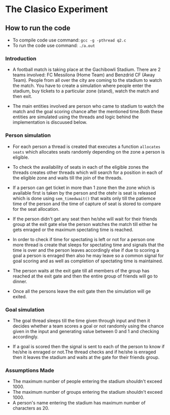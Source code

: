 # The Clasico Experiment

## How to run the code

* To compile code use command: `gcc -g -pthread q2.c`
* To run the code use command: `./a.out`

### Introduction

* A football match is taking place at the Gachibowli Stadium. There are 2 teams involved: FC Messilona (Home Team) and Benzdrid CF (Away Team). People from all over the city are coming to the stadium to watch the match. You have to create a simulation where people enter the stadium, buy tickets to a particular zone (stand), watch the match and then exit.

* The main entities involved are person who came to stadium to watch the match and the goal scoring chance after the mentioned time.Both these entities are simulated using the threads and logic behind the implementation is discuused below.

### Person simulation

* For each person a thread is created that executes a function `allocates seats` which allocates seats randomly depending on the zone a person is eligible.

* To check the availability of seats in each of the eligible zones the threads creates other threads which will search for a position in each of the eligible zone and waits till the join of the threads.

* If a person can get ticket in more than 1 zone then the zone which is available first is taken by the person and the otehr is seat is released which is done using `sem_timedwait()` that waits only till the patiemce time of the person and the time of capture of seat is stored to compare for the seat allocation.

* If the person didn't get any seat then he/she will wait for their friends group at the exit gate else the person watches the match till either he gets enraged or the maximum spectating time is reached.

* In order to check if time for spectating is left or not for a person one more thread is create that sleeps for spectating time and signals that the time is over and the person leaves accordingly else if due to scoring a goal a person is enraged then also he may leave so a common signal for goal scoring and as well as completion of spectating time is maintained.

* The person waits at the exit gate till all members of the group has reached at the exit gate and then the entire group of friends will go to dinner.

* Once all the persons leave the exit gate then the simulation will ge exited.

### Goal simulation

* The goal thread sleeps till the time given through input and then it decides whether a team scores a goal or not randomly using the chance given in the input and generating value between 0 and 1 and checking accordingly.

* If a goal is scored then the signal is sent to each of the person to know if he/she is enraged or not.The thread checks and if he/she is enraged then it leaves the stadium and waits at the gate for their friends group.

### Assumptions Made

* The maximum number of people entering the stadium shouldn't exceed 1000.
* The maximum number of groups entering the stadium shouldn't exceed 1000.
* A person's name entering the stadium has maximum number of characters as 20.